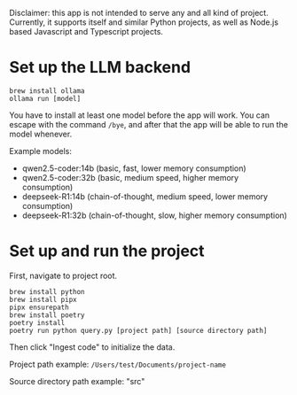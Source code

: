 Disclaimer: this app is not intended to serve any and all kind of project.
Currently, it supports itself and similar Python projects, as well as Node.js based Javascript and Typescript projects.

# Set up the LLM backend
```
brew install ollama
ollama run [model]
```

You have to install at least one model before the app will work.
You can escape with the command `/bye`, and after that the app will be able to run the model whenever.

Example models:
- qwen2.5-coder:14b (basic, fast, lower memory consumption)
- qwen2.5-coder:32b (basic, medium speed, higher memory consumption)
- deepseek-R1:14b (chain-of-thought, medium speed, lower memory consumption)
- deepseek-R1:32b (chain-of-thought, slow, higher memory consumption)

# Set up and run the project
First, navigate to project root.

```
brew install python
brew install pipx
pipx ensurepath
brew install poetry
poetry install
poetry run python query.py [project path] [source directory path]
```

Then click "Ingest code" to initialize the data.

Project path example: `/Users/test/Documents/project-name`

Source directory path example: "src"
